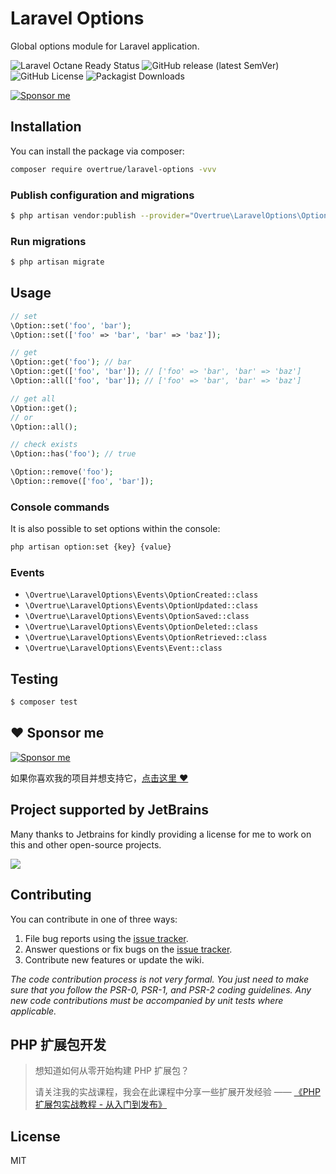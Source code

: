 # Laravel Options

Global options module for Laravel application.

![Laravel Octane Ready Status](https://img.shields.io/badge/Octance-ready-green?style=flat-square)
![GitHub release (latest SemVer)](https://img.shields.io/github/v/release/overtrue/laravel-options?style=flat-square)
![GitHub License](https://img.shields.io/github/license/overtrue/laravel-options?style=flat-square)
![Packagist Downloads](https://img.shields.io/packagist/dt/overtrue/laravel-options?style=flat-square)

[![Sponsor me](https://github.com/overtrue/overtrue/blob/master/sponsor-me-button-s.svg?raw=true)](https://github.com/sponsors/overtrue)

## Installation

You can install the package via composer:

```bash
composer require overtrue/laravel-options -vvv
```

### Publish configuration and migrations

```bash
$ php artisan vendor:publish --provider="Overtrue\LaravelOptions\OptionsServiceProvider"
```

### Run migrations

```bash
$ php artisan migrate
```

## Usage

```php
// set
\Option::set('foo', 'bar');
\Option::set(['foo' => 'bar', 'bar' => 'baz']);

// get
\Option::get('foo'); // bar
\Option::get(['foo', 'bar']); // ['foo' => 'bar', 'bar' => 'baz']
\Option::all(['foo', 'bar']); // ['foo' => 'bar', 'bar' => 'baz']

// get all
\Option::get();
// or
\Option::all();

// check exists
\Option::has('foo'); // true

\Option::remove('foo'); 
\Option::remove(['foo', 'bar']);
```

### Console commands

It is also possible to set options within the console:

```bash
php artisan option:set {key} {value}
```

### Events

- `\Overtrue\LaravelOptions\Events\OptionCreated::class`
- `\Overtrue\LaravelOptions\Events\OptionUpdated::class`
- `\Overtrue\LaravelOptions\Events\OptionSaved::class`
- `\Overtrue\LaravelOptions\Events\OptionDeleted::class`
- `\Overtrue\LaravelOptions\Events\OptionRetrieved::class`
- `\Overtrue\LaravelOptions\Events\Event::class`

## Testing

```bash
$ composer test
```

## :heart: Sponsor me 

[![Sponsor me](https://github.com/overtrue/overtrue/blob/master/sponsor-me.svg?raw=true)](https://github.com/sponsors/overtrue)

如果你喜欢我的项目并想支持它，[点击这里 :heart:](https://github.com/sponsors/overtrue)

## Project supported by JetBrains

Many thanks to Jetbrains for kindly providing a license for me to work on this and other open-source projects.

[![](https://resources.jetbrains.com/storage/products/company/brand/logos/jb_beam.svg)](https://www.jetbrains.com/?from=https://github.com/overtrue)


## Contributing

You can contribute in one of three ways:

1. File bug reports using the [issue tracker](https://github.com/overtrue/laravel-options/issues).
2. Answer questions or fix bugs on the [issue tracker](https://github.com/overtrue/laravel-options/issues).
3. Contribute new features or update the wiki.

_The code contribution process is not very formal. You just need to make sure that you follow the PSR-0, PSR-1, and PSR-2 coding guidelines. Any new code contributions must be accompanied by unit tests where applicable._

## PHP 扩展包开发

> 想知道如何从零开始构建 PHP 扩展包？
>
> 请关注我的实战课程，我会在此课程中分享一些扩展开发经验 —— [《PHP 扩展包实战教程 - 从入门到发布》](https://learnku.com/courses/creating-package)

## License

MIT
